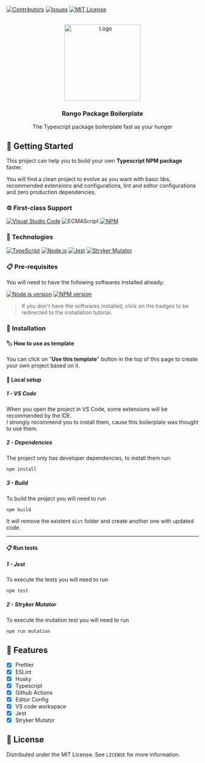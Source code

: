[![Contributors][contributors-shield]][contributors-url]
[![Issues][issues-shield]][issues-url]
[![MIT License][license-shield]][license-url]

<br />
<div align="center">
  <a href="https://github.com/rango-team/package-boilerplate">
    <img src="https://encrypted-tbn0.gstatic.com/images?q=tbn:ANd9GcQvZki1EoCKV8aavs6hmPzqmnWUg-USH2qEiZSIhr3f6pa92z1DujPF10BHO8fXBI25zFY&usqp=CAU" alt="Logo" width="200" height="200">
  </a>

  <h3 align="center">Rango Package Boilerplate</h3>

  <p align="center">
    The Typescript package boilerplate fast as your hunger
  </p>
</div>

## 🔰 Getting Started

This project can help you to build your own **Typescript NPM package** faster.

You will find a clean project to evolve as you want with basic libs, recommended extensions and configurations, lint and editor configurations and zero production dependencies.

### ⚙ First-class Support

[![Visual Studio Code][vscode]][vscode-url]
![ECMAScript][ecmascript]
[![NPM][npm]][npm-url]

### 💾 Technologies

[![TypeScript][typescript]][typescript-url]
[![Node.js][node.js]][node-url]
[![Jest][jest]][jest-url]
[![Stryker Mutator][stryker]][stryker-url]

### 📋 Pre-requisites

You will need to have the following softwares installed already:

[![Node.js version][node.js-version]][node.js-installation]
[![NPM version][npm-version]][npm-installation]

> If you don't have the softwares installed, click on the badges to be redirected to the installation tutorial.

### 📌 Installation

#### 🏷 How to use as template

You can click on "**Use this template**" button in the top of this page to create your own project based on it.

#### 🔩 Local setup

##### 1 - VS Code

When you open the project in VS Code, some extensions will be recommended by the IDE.\
I strongly recommend you to install them, cause this boilerplate was thought to use them.

##### 2 - Dependencies

The project only has developer dependencies, to install them run:

```bash
npm install
```

##### 3 - Build

To build the project you will need to run

```bash
npm build
```

It will remove the existent `dist` folder and create another one with updated code.

---

#### 📋 Run tests

##### 1 - Jest

To execute the tests you will need to run

```bash
npm test
```

##### 2 - Stryker Mutator

To execute the mutation test you will need to run

```bash
npm run mutation
```

## 🔖 Features

-   [x] Prettier
-   [x] ESLint
-   [x] Husky
-   [x] Typescript
-   [x] Github Actions
-   [x] Editor Config
-   [x] VS code workspace
-   [x] Jest
-   [x] Stryker Mutator

## 📑 License

Distributed under the MIT License. See `LICENSE` for more information.

<!-- ASSETS -->

<!-- BADGE - Contributors -->

[contributors-shield]: https://img.shields.io/github/contributors/rango-team/package-boilerplate.svg?style=for-the-badge
[contributors-url]: https://github.com/rango-team/package-boilerplate/graphs/contributors

<!-- BADGE - Issues -->

[issues-shield]: https://img.shields.io/github/issues/rango-team/package-boilerplate.svg?style=for-the-badge
[issues-url]: https://github.com/rango-team/package-boilerplate/issues

<!-- BADGE - License -->

[license-shield]: https://img.shields.io/github/license/rango-team/package-boilerplate.svg?style=for-the-badge
[license-url]: https://github.com/rango-team/package-boilerplate/blob/v0.0.2/LICENSE

<!-- BADGE - TypeScript -->

[typescript]: https://img.shields.io/badge/typescript-%23007ACC.svg?style=for-the-badge&logo=typescript&logoColor=white
[typescript-url]: https://www.typescriptlang.org/

<!-- BADGE - ECMAScript -->

[ecmascript]: https://img.shields.io/badge/ecmascript%202022-%23323330.svg?style=for-the-badge&logo=javascript&logoColor=%23F7DF1E

<!-- BADGE - Node.js -->

[node.js]: https://img.shields.io/badge/Node.js-43853D?style=for-the-badge&logo=node.js&logoColor=white
[node-url]: https://nodejs.org/
[node.js-version]: https://shields.io/badge/node->=14-43853D?logo=node.js&style=for-the-badge&logoColor=white
[node.js-installation]: https://nodejs.dev/en/learn/how-to-install-nodejs

<!-- BADGE - NPM -->

[npm]: https://img.shields.io/badge/NPM-%23000000.svg?style=for-the-badge&logo=npm&logoColor=white
[npm-url]: https://www.npmjs.com/
[npm-version]: https://shields.io/badge/npm->=7.20-%23000000?logo=npm&style=for-the-badge&logoColor=white
[npm-installation]: https://docs.npmjs.com/downloading-and-installing-node-js-and-npm

<!-- BADGE - VS Code -->

[vscode]: https://img.shields.io/badge/Visual%20Studio%20Code-0078d7.svg?style=for-the-badge&logo=visual-studio-code&logoColor=white
[vscode-url]: https://code.visualstudio.com/

<!-- BADGE - Jest -->

[jest]: https://img.shields.io/badge/-jest-%23C21325?style=for-the-badge&logo=jest&logoColor=white
[jest-url]: https://img.shields.io/badge/-jest-%23C21325?style=for-the-badge&logo=jest&logoColor=white

<!-- BADGE - Stryker Mutator -->

[stryker]: https://img.shields.io/badge/-stryker%20mutator-FF4500?style=for-the-badge&logo=testcafe&logoColor=white
[stryker-url]: https://stryker-mutator.io/
